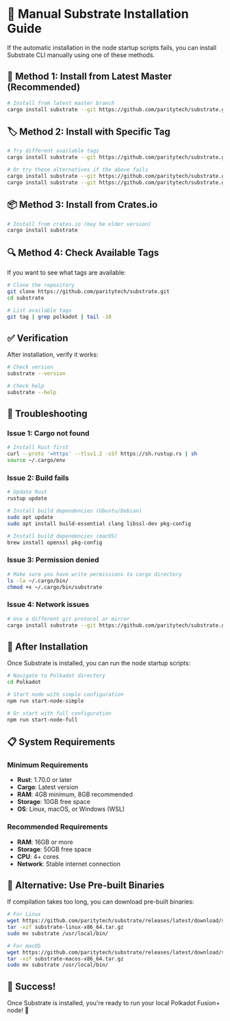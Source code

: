 # 🔧 Manual Substrate Installation Guide

If the automatic installation in the node startup scripts fails, you can install Substrate CLI manually using one of these methods.

## 🚀 Method 1: Install from Latest Master (Recommended)

```bash
# Install from latest master branch
cargo install substrate --git https://github.com/paritytech/substrate.git
```

## 🏷️ Method 2: Install with Specific Tag

```bash
# Try different available tags
cargo install substrate --git https://github.com/paritytech/substrate.git --tag polkadot-v1.6.0

# Or try these alternatives if the above fails
cargo install substrate --git https://github.com/paritytech/substrate.git --tag polkadot-v1.5.0
cargo install substrate --git https://github.com/paritytech/substrate.git --tag polkadot-v1.4.0
```

## 📦 Method 3: Install from Crates.io

```bash
# Install from crates.io (may be older version)
cargo install substrate
```

## 🔍 Method 4: Check Available Tags

If you want to see what tags are available:

```bash
# Clone the repository
git clone https://github.com/paritytech/substrate.git
cd substrate

# List available tags
git tag | grep polkadot | tail -10
```

## ✅ Verification

After installation, verify it works:

```bash
# Check version
substrate --version

# Check help
substrate --help
```

## 🐛 Troubleshooting

### Issue 1: Cargo not found
```bash
# Install Rust first
curl --proto '=https' --tlsv1.2 -sSf https://sh.rustup.rs | sh
source ~/.cargo/env
```

### Issue 2: Build fails
```bash
# Update Rust
rustup update

# Install build dependencies (Ubuntu/Debian)
sudo apt update
sudo apt install build-essential clang libssl-dev pkg-config

# Install build dependencies (macOS)
brew install openssl pkg-config
```

### Issue 3: Permission denied
```bash
# Make sure you have write permissions to cargo directory
ls -la ~/.cargo/bin/
chmod +x ~/.cargo/bin/substrate
```

### Issue 4: Network issues
```bash
# Use a different git protocol or mirror
cargo install substrate --git https://github.com/paritytech/substrate.git --verbose
```

## 🎯 After Installation

Once Substrate is installed, you can run the node startup scripts:

```bash
# Navigate to Polkadot directory
cd Polkadot

# Start node with simple configuration
npm run start-node-simple

# Or start with full configuration
npm run start-node-full
```

## 📋 System Requirements

### Minimum Requirements
- **Rust**: 1.70.0 or later
- **Cargo**: Latest version
- **RAM**: 4GB minimum, 8GB recommended
- **Storage**: 10GB free space
- **OS**: Linux, macOS, or Windows (WSL)

### Recommended Requirements
- **RAM**: 16GB or more
- **Storage**: 50GB free space
- **CPU**: 4+ cores
- **Network**: Stable internet connection

## 🔄 Alternative: Use Pre-built Binaries

If compilation takes too long, you can download pre-built binaries:

```bash
# For Linux
wget https://github.com/paritytech/substrate/releases/latest/download/substrate-linux-x86_64.tar.gz
tar -xzf substrate-linux-x86_64.tar.gz
sudo mv substrate /usr/local/bin/

# For macOS
wget https://github.com/paritytech/substrate/releases/latest/download/substrate-macos-x86_64.tar.gz
tar -xzf substrate-macos-x86_64.tar.gz
sudo mv substrate /usr/local/bin/
```

## 🎉 Success!

Once Substrate is installed, you're ready to run your local Polkadot Fusion+ node! 🚀 